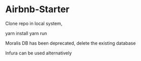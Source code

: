 # Airbnb-Starter

Clone repo in local system,

yarn install
yarn run

Moralis DB has been deprecated, delete the existing database

Infura can be used alternatively

